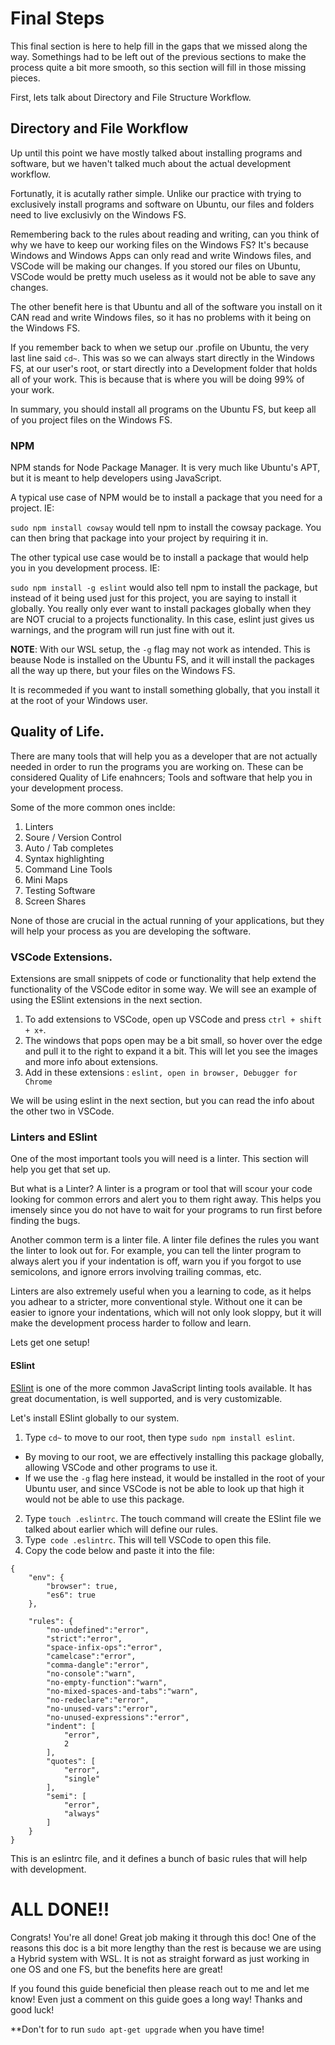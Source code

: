 # Final Steps

This final section is here to help fill in the gaps that we missed along the way. Somethings had to be left out of the previous sections to make the process quite a bit more smooth, so this section will fill in those missing pieces.

First, lets talk about Directory and File Structure Workflow.


## Directory and File Workflow

Up until this point we have mostly talked about installing programs and software, but we haven't talked much about the actual development workflow.

Fortunatly, it is acutally rather simple. Unlike our practice with trying to exclusively install programs and software on Ubuntu, our files and folders need to live exclusivly on the Windows FS.

Remembering back to the rules about reading and writing, can you think of why we have to keep our working files on the Windows FS? It's because Windows and Windows Apps can only read and write Windows files, and VSCode will be making our changes. If you stored our files on Ubuntu, VSCode would be pretty much useless as it would not be able to save any changes.

The other benefit here is that Ubuntu and all of the software you install on it CAN read and write Windows files, so it has no problems with it being on the Windows FS.

If you remember back to when we setup our .profile on Ubuntu, the very last line said `cd~`. This was so we can always start directly in the Windows FS, at our user's root, or start directly into a Development folder that holds all of your work. This is because that is where you will be doing 99% of your work.

In summary, you should install all programs on the Ubuntu FS, but keep all of you project files on the Windows FS.

### NPM

NPM stands for Node Package Manager. It is very much like Ubuntu's APT, but it is meant to help developers using JavaScript. 

A typical use case of NPM would be to install a package that you need for a project. IE:

`sudo npm install cowsay` would tell npm to install the cowsay package. You can then bring that package into your project by requiring it in.

The other typical use case would be to install a package that would help you in you development process. IE:

`sudo npm install -g eslint` would also tell npm to install the package, but instead of it being used just for this project, you are saying to install it globally. You really only ever want to install packages globally when they are NOT crucial to a projects functionality. In this case, eslint just gives us warnings, and the program will run just fine with out it.

**NOTE**: With our WSL setup, the `-g` flag may not work as intended. This is beause Node is installed on the Ubuntu FS, and it will install the packages all the way up there, but your files on the Windows FS. 

It is recommeded if you want to install something globally, that you install it at the root of your Windows user.


## Quality of Life.

There are many tools that will help you as a developer that are not actually needed in order to run the programs you are working on. These can be considered Quality of Life enahncers; Tools and software that help you in your development process. 

Some of the more common ones inclde: 

1. Linters
1. Soure / Version Control
1. Auto / Tab completes
1. Syntax highlighting
1. Command Line Tools
1. Mini Maps
1. Testing Software
1. Screen Shares

None of those are crucial in the actual running of your applications, but they will help your process as you are developing the software.

### VSCode Extensions.

Extensions are small snippets of code or functionality that help extend the functionality of the VSCode editor in some way. We will see an example of using the ESlint extensions in the next section.

1. To add extensions to VSCode, open up VSCode and press `ctrl + shift + x+`. 
1. The windows that pops open may be a bit small, so hover over the edge and pull it to the right to expand it a bit. This will let you see the images and more info about extensions.
1. Add in these extensions : `eslint, open in browser, Debugger for Chrome`

We will be using eslint in the next section, but you can read the info about the other two in VSCode.

### Linters and ESlint

One of the most important tools you will need is a linter. This section will help you get that set up. 

But what is a Linter? A linter is a program or tool that will scour your code looking for common errors and alert you to them right away. This helps you imensely since you do not have to wait for your programs to run first before finding the bugs.

Another common term is a linter file. A linter file defines the rules you want the linter to look out for. For example, you can tell the linter program to always alert you if your indentation is off, warn you if you forgot to use semicolons, and ignore errors involving trailing commas, etc.

Linters are also extremely useful when you a learning to code, as it helps you adhear to a stricter, more conventional style. Without one it can be easier to ignore your indentations, which will not only look sloppy, but it will make the development process harder to follow and learn.

Lets get one setup!

#### ESlint

[ESlint](https://eslint.org/) is one of the more common JavaScript linting tools available. It has great documentation, is well supported, and is very customizable.

Let's install ESlint globally to our system.


1. Type `cd~` to move to our root, then type `sudo npm install eslint`.
- By moving to our root, we are effectively installing this package globally, allowing VSCode and other programs to use it.
- If we use the `-g` flag here instead, it would be installed in the root of your Ubuntu user, and since VSCode is not be able to look up that high it would not be able to use this package.
2. Type `touch .eslintrc`. The touch command will create the ESlint file we talked about earlier which will define our rules. 
3. Type` code .eslintrc`. This will tell VSCode to open this file.
4. Copy the code below and paste it into the file:

```
{
	"env": {
		"browser": true,
		"es6": true
	},
	
	"rules": {
		"no-undefined":"error",
		"strict":"error",
		"space-infix-ops":"error",
		"camelcase":"error",
		"comma-dangle":"error",
		"no-console":"warn",
		"no-empty-function":"warn",
		"no-mixed-spaces-and-tabs":"warn",
		"no-redeclare":"error",
		"no-unused-vars":"error",
		"no-unused-expressions":"error",
		"indent": [
			"error",
			2
		],
		"quotes": [
			"error",
			"single"
		],
		"semi": [
			"error",
			"always"
		]
	}
}
```

This is an eslintrc file, and it defines a bunch of basic rules that will help with development. 

# ALL DONE!!

Congrats! You're all done! Great job making it through this doc! One of the reasons this doc is a bit more lengthy than the rest is because we are using a Hybrid system with WSL. It is not as straight forward as just working in one OS and one FS, but the benefits here are great! 

If you found this guide beneficial then please reach out to me and let me know! Even just a comment on this guide goes a long way! Thanks and good luck!

**Don't for to run `sudo apt-get upgrade` when you have time!

